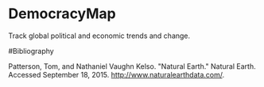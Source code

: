 # DemocracyMap
Track global political and economic trends and change.

#Bibliography

Patterson, Tom, and Nathaniel Vaughn Kelso. "Natural Earth." Natural Earth. Accessed September 18, 2015. http://www.naturalearthdata.com/.

